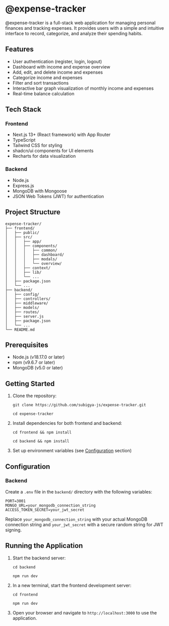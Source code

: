# @expense-tracker

@expense-tracker is a full-stack web application for managing personal finances and tracking expenses. It provides users with a simple and intuitive interface to record, categorize, and analyze their spending habits.

## Features

- User authentication (register, login, logout)
- Dashboard with income and expense overview
- Add, edit, and delete income and expenses
- Categorize income and expenses
- Filter and sort transactions
- Interactive bar graph visualization of monthly income and expenses
- Real-time balance calculation

## Tech Stack

### Frontend
- Next.js 13+ (React framework) with App Router
- TypeScript
- Tailwind CSS for styling
- shadcn/ui components for UI elements
- Recharts for data visualization

### Backend
- Node.js
- Express.js
- MongoDB with Mongoose
- JSON Web Tokens (JWT) for authentication

## Project Structure

```
expense-tracker/
├── frontend/
│   ├── public/
│   ├── src/
│   │   ├── app/
│   │   ├── components/
│   │   │   ├── common/
│   │   │   ├── dashboard/
│   │   │   ├── modals/
│   │   │   └── overview/
│   │   ├── context/
│   │   ├── lib/
│   │   └── ...
│   ├── package.json
│   └── ...
├── backend/
│   ├── config/
│   ├── controllers/
│   ├── middleware/
│   ├── models/
│   ├── routes/
│   ├── server.js
│   ├── package.json
│   └── ...
└── README.md
```

## Prerequisites

- Node.js (v18.17.0 or later)
- npm (v9.6.7 or later)
- MongoDB (v5.0 or later)

## Getting Started

1. Clone the repository:
   ```
   git clone https://github.com/subigya-js/expense-tracker.git
   ```

   ```
   cd expense-tracker
   ```

2. Install dependencies for both frontend and backend:
   ```
   cd frontend && npm install
   ```

   ```
   cd backend && npm install
   ```

3. Set up environment variables (see [Configuration](#configuration) section)

## Configuration

### Backend

Create a `.env` file in the `backend/` directory with the following variables:

```
PORT=3001
MONGO_URL=your_mongodb_connection_string
ACCESS_TOKEN_SECRET=your_jwt_secret
```

Replace `your_mongodb_connection_string` with your actual MongoDB connection string and `your_jwt_secret` with a secure random string for JWT signing.

## Running the Application

1. Start the backend server:
   ```
   cd backend
   ```
   ```
   npm run dev
   ```

2. In a new terminal, start the frontend development server:
   ```
   cd frontend
   ```

   ```
   npm run dev
   ```

3. Open your browser and navigate to `http://localhost:3000` to use the application.
